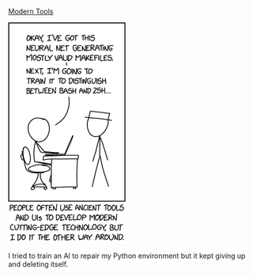 [Modern Tools](https://xkcd.com/2510)

![Modern Tools](./random_comic.png)

I tried to train an AI to repair my Python environment but it kept giving up and deleting itself.

